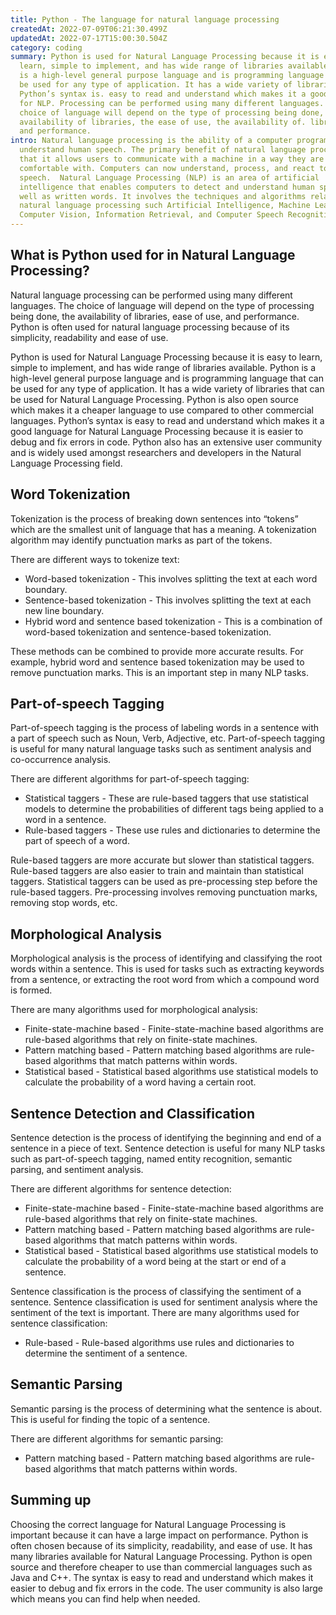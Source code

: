 ```yaml
---
title: Python - The language for natural language processing
createdAt: 2022-07-09T06:21:30.499Z
updatedAt: 2022-07-17T15:00:30.504Z
category: coding
summary: Python is used for Natural Language Processing because it is easy to
  learn, simple to implement, and has wide range of libraries available. Python
  is a high-level general purpose language and is programming language that can
  be used for any type of application. It has a wide variety of libraries.
  Python’s syntax is. easy to read and understand which makes it a good language
  for NLP. Processing can be performed using many different languages. The
  choice of language will depend on the type of processing being done, the.
  availability of libraries, the ease of use, the availability of. libraries,
  and performance.
intro: Natural language processing is the ability of a computer program to
  understand human speech. The primary benefit of natural language processing is
  that it allows users to communicate with a machine in a way they are most
  comfortable with. Computers can now understand, process, and react to human
  speech.  Natural Language Processing (NLP) is an area of artificial
  intelligence that enables computers to detect and understand human speech as
  well as written words. It involves the techniques and algorithms related to
  natural language processing such Artificial Intelligence, Machine Learning,
  Computer Vision, Information Retrieval, and Computer Speech Recognition.
---
```


## What is Python used for in Natural Language Processing?

Natural language processing can be performed using many different languages. The choice of language will depend on the type of processing being done, the availability of libraries, ease of use, and performance. Python is often used for natural language processing because of its simplicity, readability and ease of use.

Python is used for Natural Language Processing because it is easy to learn, simple to implement, and has wide range of libraries available. Python is a high-level general purpose language and is programming language that can be used for any type of application. It has a wide variety of libraries that can be used for Natural Language Processing. Python is also open source which makes it a cheaper language to use compared to other commercial languages. Python’s syntax is easy to read and understand which makes it a good language for Natural Language Processing because it is easier to debug and fix errors in code. Python also has an extensive user community and is widely used amongst researchers and developers in the Natural Language Processing field.

## Word Tokenization

Tokenization is the process of breaking down sentences into “tokens” which are the smallest unit of language that has a meaning. A tokenization algorithm may identify punctuation marks as part of the tokens.

There are different ways to tokenize text:

- Word-based tokenization - This involves splitting the text at each word boundary.
- Sentence-based tokenization - This involves splitting the text at each new line boundary.
- Hybrid word and sentence based tokenization - This is a combination of word-based tokenization and sentence-based tokenization.

These methods can be combined to provide more accurate results. For example, hybrid word and sentence based tokenization may be used to remove punctuation marks. This is an important step in many NLP tasks.

## Part-of-speech Tagging

Part-of-speech tagging is the process of labeling words in a sentence with a part of speech such as Noun, Verb, Adjective, etc. Part-of-speech tagging is useful for many natural language tasks such as sentiment analysis and co-occurrence analysis.

There are different algorithms for part-of-speech tagging:

- Statistical taggers - These are rule-based taggers that use statistical models to determine the probabilities of different tags being applied to a word in a sentence.
- Rule-based taggers - These use rules and dictionaries to determine the part of speech of a word.

Rule-based taggers are more accurate but slower than statistical taggers. Rule-based taggers are also easier to train and maintain than statistical taggers. Statistical taggers can be used as pre-processing step before the rule-based taggers. Pre-processing involves removing punctuation marks, removing stop words, etc.

## Morphological Analysis

Morphological analysis is the process of identifying and classifying the root words within a sentence. This is used for tasks such as extracting keywords from a sentence, or extracting the root word from which a compound word is formed.

There are many algorithms used for morphological analysis:

- Finite-state-machine based - Finite-state-machine based algorithms are rule-based algorithms that rely on finite-state machines.
- Pattern matching based - Pattern matching based algorithms are rule-based algorithms that match patterns within words.
- Statistical based - Statistical based algorithms use statistical models to calculate the probability of a word having a certain root.

## Sentence Detection and Classification

Sentence detection is the process of identifying the beginning and end of a sentence in a piece of text. Sentence detection is useful for many NLP tasks such as part-of-speech tagging, named entity recognition, semantic parsing, and sentiment analysis.

There are different algorithms for sentence detection:

- Finite-state-machine based - Finite-state-machine based algorithms are rule-based algorithms that rely on finite-state machines.
- Pattern matching based - Pattern matching based algorithms are rule-based algorithms that match patterns within words.
- Statistical based - Statistical based algorithms use statistical models to calculate the probability of a word being at the start or end of a sentence.

Sentence classification is the process of classifying the sentiment of a sentence. Sentence classification is used for sentiment analysis where the sentiment of the text is important. There are many algorithms used for sentence classification:

- Rule-based - Rule-based algorithms use rules and dictionaries to determine the sentiment of a sentence.

## Semantic Parsing

Semantic parsing is the process of determining what the sentence is about. This is useful for finding the topic of a sentence.

There are different algorithms for semantic parsing:

- Pattern matching based - Pattern matching based algorithms are rule-based algorithms that match patterns within words.

## Summing up

Choosing the correct language for Natural Language Processing is important because it can have a large impact on performance. Python is often chosen because of its simplicity, readability, and ease of use. It has many libraries available for Natural Language Processing. Python is open source and therefore cheaper to use than commercial languages such as Java and C++. The syntax is easy to read and understand which makes it easier to debug and fix errors in the code. The user community is also large which means you can find help when needed.
